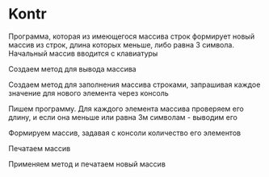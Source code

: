 # Kontr
Программа, которая из имеющегося массива строк формирует новый массив из строк, длина которых меньше, либо равна 3 символа. Начальный массив вводится с клавиатуры

Создаем метод для вывода массива 

Создаем метод для заполнения массива строками, запрашивая каждое значение для нового элемента через консоль 

Пишем программу. Для каждого элемента массива проверяем его длину, и если она меньше или равна 3м символам - выводим его 

Формируем массив, задавая с консоли количество его элементов 

Печатаем массив 

Применяем метод и печатаем новый массив

